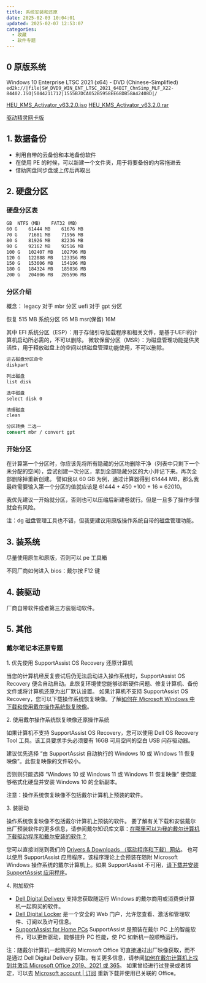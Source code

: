 ```yaml
---
title: 系统安装和还原
date: 2025-02-03 10:04:01
updated: 2025-02-07 12:53:07
categories:
  - 收藏
  - 软件专题
---
```


## 0 原版系统

Windows 10 Enterprise LTSC 2021 (x64) - DVD (Chinese-Simplified)	
`ed2k://|file|SW_DVD9_WIN_ENT_LTSC_2021_64BIT_ChnSimp_MLF_X22-84402.ISO|5044211712|1555B7DCA052B5958EE68DB58A42408D|/`

[HEU_KMS_Activator_v63.2.0.iso](https://github.com/zbezj/HEU_KMS_Activator/releases/download/63.2.0/HEU_KMS_Activator_v63.2.0.iso)
[HEU_KMS_Activator_v63.2.0.rar](https://github.com/zbezj/HEU_KMS_Activator/releases/download/63.2.0/HEU_KMS_Activator_v63.2.0.rar)

[驱动精灵网卡版](https://file.drivergenius.com/DGSetup_Home_KZ.exe)

## 1. 数据备份

* 利用自带的云备份和本地备份软件
* 在使用 PE 的时候，可以新建一个文件夹，用于将要备份的内容拖进去
* 借助网盘同步盘或上传后再取出

## 2. 硬盘分区

### 硬盘分区表

<!-- more -->

```bat
GB	NTFS（MB）   FAT32（MB）
60 G	61444 MB	61676 MB
70 G	71681 MB	71956 MB
80 G	81926 MB	82236 MB
90 G	92162 MB	92516 MB
100 G	102407 MB	102796 MB
120 G	122888 MB	123356 MB
150 G	153606 MB	154196 MB
180 G	184324 MB	185036 MB
200 G	204806 MB	205596 MB
```

### 分区介绍

概念：
legacy 对于 mbr 分区
uefi 对于 gpt 分区

恢复 515 MB
系统分区 95 MB
msr(保留) 16M

其中 EFI 系统分区（ESP）：用于存储引导加载程序和相关文件，是基于UEFI的计算机启动所必需的，不可以删除。
微软保留分区（MSR）：为磁盘管理功能提供灵活性，用于释放磁盘上的空间以供磁盘管理功能使用，不可以删除。

```bat
进去磁盘分区命令
diskpart

列出磁盘
list disk

选中磁盘
select disk 0

清理磁盘
clean

分区转换 二选一
convert mbr / convert gpt
```

### 开始分区

在计算第一个分区时，你应该先将所有隐藏的分区均删除干净（列表中只剩下一个未分配的空间），尝试创建一次分区，拿到全部隐藏分区的大小并记下来。再次全部删除掉重新创建。
譬如我以 60 GB 为例，通过计算器得到 61444 MB，那么我最终需要输入第一个分区的值就应该是 61444 + 450 +100 + 16 = 62010。

我优先建议一开始就分区，否则也可以压缩后新建卷就行。但是一旦多了操作步骤就会有风险。

注：dg 磁盘管理工具也不错，但我更建议用原版操作系统自带的磁盘管理功能。

## 3. 装系统

尽量使用原生和原版，否则可以 pe 工具箱

不同厂商如何进入 bios：戴尔按 F12 键

## 4. 装驱动

厂商自带软件或者第三方装驱动软件。

## 5. 其他

### 戴尔笔记本还原专题

1\. 优先使用 SupportAssist OS Recovery 还原计算机

当您的计算机经反复尝试后仍无法启动进入操作系统时，SupportAssist OS Recovery 便会自动启动。此恢复环境使您能够诊断硬件问题、修复计算机、备份文件或将计算机还原为出厂默认设置。
如果计算机不支持 SupportAssist OS Recovery，您可以下载操作系统恢复映像。了解[如何在 Microsoft Windows 中下载和使用戴尔操作系统恢复映像](https://www.dell.com/support/kbdoc/zh-cn/000123667/how-to-download-and-use-the-dell-os-recovery-image-in-microsoft-windows)。

2\. 使用戴尔操作系统恢复映像还原操作系统

如果计算机不支持 SupportAssist OS Recovery，您可以使用 Dell OS Recovery Tool 工具。该工具要求手头必须要有 16GB 可用空间的空白 USB 闪存驱动器。

建议优先选择 “由 SupportAssist 自动执行的 Windows 10 或 Windows 11 恢复映像”。此恢复映像的文件较小。

否则则只能选择 “Windows 10 或 Windows 11 或 Windows 11 恢复映像” 使您能够格式化硬盘并安装 Windows 10 的全新副本。

注意：操作系统恢复映像不包括戴尔计算机上预装的软件。

3\. 装驱动

操作系统恢复映像不包括戴尔计算机上预装的软件。
要了解有关下载和安装戴尔出厂预装软件的更多信息，请参阅戴尔知识库文章：[在哪里可以为我的戴尔计算机下载驱动程序和戴尔安装的软件？](https://www.dell.com/support/kbdoc/zh-cn/000131797/where-can-i-download-drivers-and-dell-installed-software-for-my-dell-computer)

您可以直接浏览到我们的 [Drivers & Downloads （驱动程序和下载）网站](https://www.dell.com/support/home/zh-cn?app=drivers)。
也可以使用 SupportAssist 应用程序，该程序理论上会预装在随附 Microsoft Windows 操作系统的戴尔计算机上。如果 SupportAssist 不可用，[请下载并安装 SupportAssist 应用程序](https://downloads.dell.com/serviceability/catalog/SupportAssistInstaller.exe)。

4\. 附加软件

* [Dell Digital Delivery](https://www.dell.com/support/contents/zh-cn/article/product-support/self-support-knowledgebase/software-and-downloads/Download-Center/dell-digital-delivery) 支持您获取随运行 Windows 的戴尔商用或消费类计算机一起购买的软件。
* [Dell Digital Locker](https://www.dell.com/software-and-subscriptions/) 是一个安全的 Web 门户，允许您查看、激活和管理软件、订阅以及许可信息。
* [SupportAssist for Home PCs](https://downloads.dell.com/serviceability/catalog/SupportAssistinstaller.exe) SupportAssist 是预装在戴尔 PC 上的智能软件，可以更新驱动，能够提升 PC 性能，使 PC 如新机一般顺畅运行。

注：随戴尔计算机一起购买的 Microsoft Office 可直接通过出厂映像获取，而不是通过 Dell Digital Delivery 获取。有关更多信息，请参阅[如何在戴尔计算机上找到并激活 Microsoft Office 2019、2021 或 365](https://www.dell.com/support/kbdoc/zh-cn/000175225/how-to-find-and-activate-microsoft-office-2016-2019-365-on-your-dell-system)。
如果曾经进行过登录或者绑定，可以去 [Microsoft account | 订阅](https://account.microsoft.com/services) 重新下载并使用已关联的 Office。
